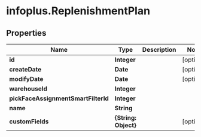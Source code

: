 # infoplus.ReplenishmentPlan

## Properties
Name | Type | Description | Notes
------------ | ------------- | ------------- | -------------
**id** | **Integer** |  | [optional] 
**createDate** | **Date** |  | [optional] 
**modifyDate** | **Date** |  | [optional] 
**warehouseId** | **Integer** |  | 
**pickFaceAssignmentSmartFilterId** | **Integer** |  | 
**name** | **String** |  | 
**customFields** | **{String: Object}** |  | [optional] 


